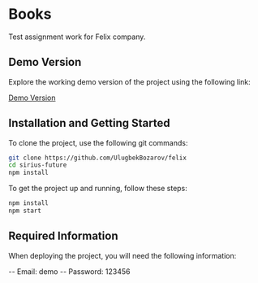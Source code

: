 # Books

Test assignment work for Felix company.

## Demo Version

Explore the working demo version of the project using the following link:

[Demo Version](https://task-felix.netlify.app/)

## Installation and Getting Started

To clone the project, use the following git commands:

```bash
git clone https://github.com/UlugbekBozarov/felix
cd sirius-future
npm install
```

To get the project up and running, follow these steps:

```bash
npm install
npm start
```

## Required Information

When deploying the project, you will need the following information:

-- Email: demo
-- Password: 123456
